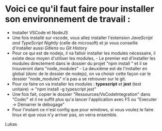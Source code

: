# Voici ce qu'il faut faire pour installer son environnement de travail :

- Installer VSCode et NodeJS  
- Une fois installé sur vscode, vous allez installer l'extension *JavaScript and TypeScript Nightly* (celle de microsoft) et je vous conseille d'installer aussi *Gitlens* ou *Git History*
- Pour ce qui est de nodejs, il va falloir installer les modules nécessaire, il existe deux moyen d'utiliser les modules,
        - Le premier est d'installer les modules directement dans le dossier du projet "npm install <nom module>" et il se trouveront dans "node_modules"
        - La deuxième est de l'installer en global (donc de le dossier de nodejs), on va choisir cette façon car le dossier "node_modules" n'a pas a se retrouver sur le git.
- Pour ce faire on va installer les modules : **typescript** et **jest** (test unitaire) -> "npm install -g typescript jest"
- Une fois fait, copier le dossier "Ressources/VsCodeIntegration" dans "Code/" et il ne suffit plus qu'a lancer l'application avec F5 ou "Executer -> Démarrer le débogage"
- Pour l'instant ce n'est config que pour windows, si vous voulez le faire linux et que vous n'y arriver pas, on verra ensemble.

Lukas